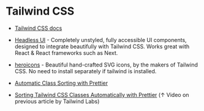 # Tailwind CSS

* [Tailwind CSS docs](https://tailwindcss.com/docs/installation)
* [Headless UI](https://headlessui.dev/) - Completely unstyled, fully accessible UI components, designed to integrate beautifully with Tailwind CSS. Works great with React & React frameworks such as Next.
* [heroicons](https://heroicons.com/) - Beautiful hand-crafted SVG icons, by the makers of Tailwind CSS. No need to install separately if tailwind is installed.



* [Automatic Class Sorting with Prettier](https://tailwindcss.com/blog/automatic-class-sorting-with-prettier)
* [Sorting Tailwind CSS Classes Automatically with Prettier](https://www.youtube.com/watch?v=\_CntOc4hBcg) (↑ Video on previous article by Tailwind Labs)
